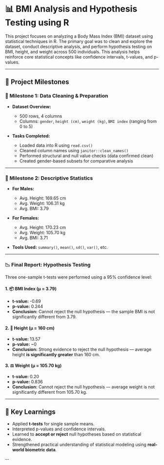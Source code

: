 # 📊 BMI Analysis and Hypothesis Testing using R

This project focuses on analyzing a Body Mass Index (BMI) dataset using statistical techniques in R. The primary goal was to clean and explore the dataset, conduct descriptive analysis, and perform hypothesis testing on BMI, height, and weight across 500 individuals. This analysis helps reinforce core statistical concepts like confidence intervals, t-values, and p-values.

---

## 🧱 Project Milestones

### 📌 Milestone 1: Data Cleaning & Preparation
- **Dataset Overview:**  
  - 500 rows, 4 columns  
  - Columns: `gender`, `height (cm)`, `weight (kg)`, `BMI index` (ranging from 0 to 5)

- **Tasks Completed:**
  - Loaded data into R using `read.csv()`
  - Cleaned column names using `janitor::clean_names()`
  - Performed structural and null value checks (data confirmed clean)
  - Created gender-based subsets for comparative analysis

---

### 🧪 Milestone 2: Descriptive Statistics
- **For Males:**
  - Avg. Height: 169.65 cm
  - Avg. Weight: 106.31 kg
  - Avg. BMI: 3.79

- **For Females:**
  - Avg. Height: 170.23 cm
  - Avg. Weight: 105.70 kg
  - Avg. BMI: 3.71

- **Tools Used:** `summary()`, `mean()`, `sd()`, `var()`, etc.

---

### 📉 Final Report: Hypothesis Testing

Three one-sample t-tests were performed using a 95% confidence level:

#### 1. 📦 BMI Index (μ = 3.79)
- **t-value:** -0.69  
- **p-value:** 0.244  
- **Conclusion:** Cannot reject the null hypothesis — the sample BMI is not significantly different from 3.79.

#### 2. 📏 Height (μ = 160 cm)
- **t-value:** 13.57  
- **p-value:** ~0  
- **Conclusion:** Strong evidence to reject the null hypothesis — average height **is significantly greater** than 160 cm.

#### 3. ⚖️ Weight (μ = 105.70 kg)
- **t-value:** 0.20  
- **p-value:** 0.836  
- **Conclusion:** Cannot reject the null hypothesis — average weight is not significantly different from 105.70 kg.

---

## 📘 Key Learnings

- Applied **t-tests** for single sample means.
- Interpreted p-values and confidence intervals.
- Learned to **accept or reject** null hypotheses based on statistical evidence.
- Strengthened practical understanding of statistical modeling using **real-world biometric data**.

--
